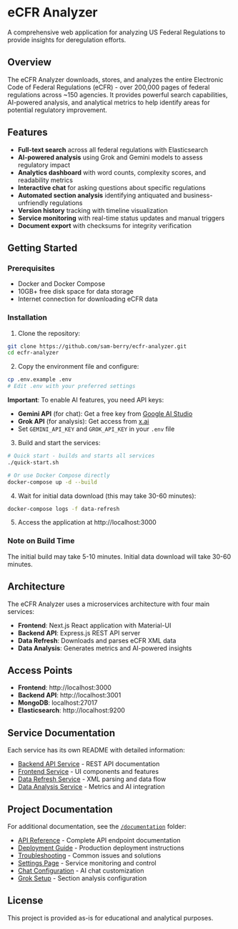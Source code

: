 # eCFR Analyzer

A comprehensive web application for analyzing US Federal Regulations to provide insights for deregulation efforts.

## Overview

The eCFR Analyzer downloads, stores, and analyzes the entire Electronic Code of Federal Regulations (eCFR) - over 200,000 pages of federal regulations across ~150 agencies. It provides powerful search capabilities, AI-powered analysis, and analytical metrics to help identify areas for potential regulatory improvement.

## Features

- **Full-text search** across all federal regulations with Elasticsearch
- **AI-powered analysis** using Grok and Gemini models to assess regulatory impact
- **Analytics dashboard** with word counts, complexity scores, and readability metrics
- **Interactive chat** for asking questions about specific regulations
- **Automated section analysis** identifying antiquated and business-unfriendly regulations
- **Version history** tracking with timeline visualization
- **Service monitoring** with real-time status updates and manual triggers
- **Document export** with checksums for integrity verification

## Getting Started

### Prerequisites
- Docker and Docker Compose
- 10GB+ free disk space for data storage
- Internet connection for downloading eCFR data

### Installation

1. Clone the repository:
```bash
git clone https://github.com/sam-berry/ecfr-analyzer.git
cd ecfr-analyzer
```

2. Copy the environment file and configure:
```bash
cp .env.example .env
# Edit .env with your preferred settings
```

**Important**: To enable AI features, you need API keys:
- **Gemini API** (for chat): Get a free key from [Google AI Studio](https://makersuite.google.com/app/apikey)
- **Grok API** (for analysis): Get access from [x.ai](https://x.ai)
- Set `GEMINI_API_KEY` and `GROK_API_KEY` in your `.env` file

3. Build and start the services:
```bash
# Quick start - builds and starts all services
./quick-start.sh

# Or use Docker Compose directly
docker-compose up -d --build
```

4. Wait for initial data download (this may take 30-60 minutes):
```bash
docker-compose logs -f data-refresh
```

5. Access the application at http://localhost:3000

### Note on Build Time
The initial build may take 5-10 minutes. Initial data download will take 30-60 minutes.

## Architecture

The eCFR Analyzer uses a microservices architecture with four main services:

- **Frontend**: Next.js React application with Material-UI
- **Backend API**: Express.js REST API server
- **Data Refresh**: Downloads and parses eCFR XML data
- **Data Analysis**: Generates metrics and AI-powered insights

## Access Points

- **Frontend**: http://localhost:3000
- **Backend API**: http://localhost:3001
- **MongoDB**: localhost:27017
- **Elasticsearch**: http://localhost:9200

## Service Documentation

Each service has its own README with detailed information:

- [Backend API Service](./services/backend/README.md) - REST API documentation
- [Frontend Service](./services/frontend/README.md) - UI components and features
- [Data Refresh Service](./services/data-refresh/README.md) - XML parsing and data flow
- [Data Analysis Service](./services/data-analysis/README.md) - Metrics and AI integration

## Project Documentation

For additional documentation, see the [`/documentation`](./documentation) folder:

- [API Reference](./documentation/API.md) - Complete API endpoint documentation
- [Deployment Guide](./documentation/DEPLOY.md) - Production deployment instructions
- [Troubleshooting](./documentation/TROUBLESHOOTING.md) - Common issues and solutions
- [Settings Page](./documentation/settings-page.md) - Service monitoring and control
- [Chat Configuration](./documentation/chat-configuration.md) - AI chat customization
- [Grok Setup](./documentation/grok-setup.md) - Section analysis configuration

## License

This project is provided as-is for educational and analytical purposes.